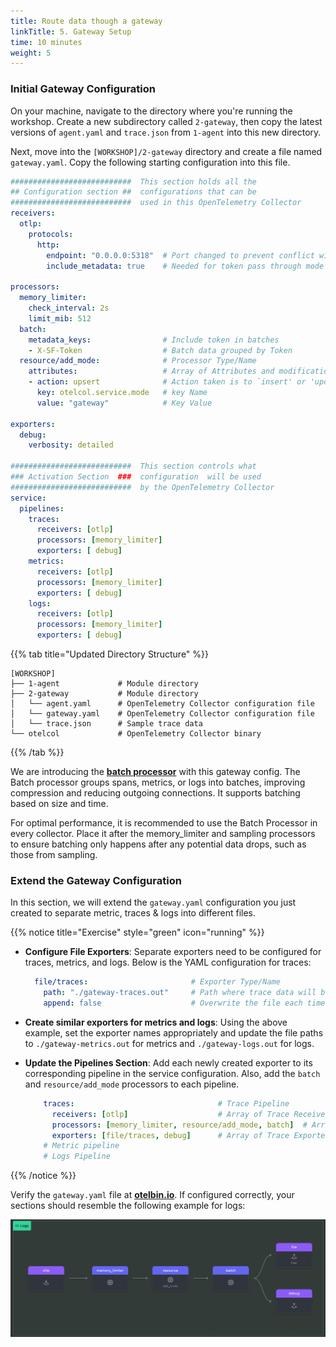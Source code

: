 ```yaml
---
title: Route data though a gateway  
linkTitle: 5. Gateway Setup
time: 10 minutes
weight: 5
---
```


### Initial Gateway Configuration

On your machine, navigate to the directory where you're running the workshop. Create a new subdirectory called `2-gateway`, then copy the latest versions of `agent.yaml` and `trace.json` from `1-agent` into this new directory.

Next, move into the `[WORKSHOP]/2-gateway` directory and create a file named `gateway.yaml`. Copy the following starting configuration into this file.

```yaml
###########################  This section holds all the
## Configuration section ##  configurations that can be 
###########################  used in this OpenTelemetry Collector
receivers:
  otlp:
    protocols:
      http:
        endpoint: "0.0.0.0:5318"  # Port changed to prevent conflict with agent
        include_metadata: true    # Needed for token pass through mode

processors:
  memory_limiter:
    check_interval: 2s
    limit_mib: 512
  batch:
    metadata_keys:                # Include token in batches
    - X-SF-Token                  # Batch data grouped by Token
  resource/add_mode:              # Processor Type/Name
    attributes:                   # Array of Attributes and modifications 
    - action: upsert              # Action taken is to `insert' or 'update' a key 
      key: otelcol.service.mode   # key Name
      value: "gateway"            # Key Value

exporters:
  debug:
    verbosity: detailed

###########################  This section controls what
### Activation Section  ###  configuration  will be used  
###########################  by the OpenTelemetry Collector
service:
  pipelines:
    traces:
      receivers: [otlp]
      processors: [memory_limiter]
      exporters: [ debug]
    metrics:
      receivers: [otlp]
      processors: [memory_limiter]
      exporters: [ debug]
    logs:
      receivers: [otlp]
      processors: [memory_limiter]
      exporters: [ debug]
```

{{% tab title="Updated Directory Structure" %}}

```text
[WORKSHOP]
├── 1-agent             # Module directory
├── 2-gateway           # Module directory
│   └── agent.yaml      # OpenTelemetry Collector configuration file
│   └── gateway.yaml    # OpenTelemetry Collector configuration file
│   └── trace.json      # Sample trace data
└── otelcol             # OpenTelemetry Collector binary
```

{{% /tab %}}

We are introducing the [**batch processor**](https://github.com/open-telemetry/opentelemetry-collector/blob/main/processor/batchprocessor/README.md) with this gateway config. The Batch processor groups spans, metrics, or logs into batches, improving compression and reducing outgoing connections. It supports batching based on size and time.

For optimal performance, it is recommended to use the Batch Processor in every collector. Place it after the memory_limiter and sampling processors to ensure batching only happens after any potential data drops, such as those from sampling.

### Extend the Gateway Configuration

In this section, we will extend the `gateway.yaml` configuration you just created to separate metric, traces & logs into different files.

{{% notice title="Exercise" style="green" icon="running" %}}

- **Configure File Exporters**: Separate exporters need to be configured for traces, metrics, and logs. Below is the YAML configuration for traces:

  ```yaml
    file/traces:                       # Exporter Type/Name
      path: "./gateway-traces.out"     # Path where trace data will be saved in OTLP json format
      append: false                    # Overwrite the file each time
  ```

- **Create similar exporters for metrics and logs**: Using the above example, set the exporter names appropriately and update the file paths to `./gateway-metrics.out` for metrics and `./gateway-logs.out` for logs.
- **Update the Pipelines Section**: Add each newly created exporter to its corresponding pipeline in the service configuration. Also, add the `batch` and `resource/add_mode` processors to each pipeline.

  ```yaml
      traces:                                # Trace Pipeline
        receivers: [otlp]                    # Array of Trace Receivers 
        processors: [memory_limiter, resource/add_mode, batch]  # Array of Processors
        exporters: [file/traces, debug]      # Array of Trace Exporters
      # Metric pipeline
      # Logs Pipeline  
  ```

{{% /notice %}}

Verify the `gateway.yaml` file at [**otelbin.io**](https://www.otelbin.io/). If configured correctly, your sections should resemble the following example for logs:

![otelbin-logs](../images/gateway-2-1-logs.png?width=50vw)
